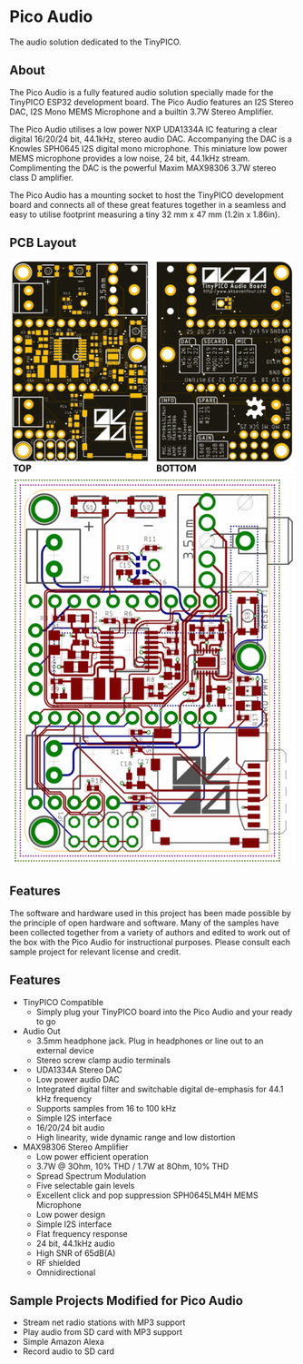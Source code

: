 # Pico Audio
The audio solution dedicated to the TinyPICO.
## About
The Pico Audio is a fully featured audio solution specially made for the TinyPICO ESP32 development board. The Pico Audio features an I2S Stereo DAC, I2S Mono MEMS Microphone and a builtin 3.7W Stereo Amplifier.

The Pico Audio utilises a low power NXP UDA1334A IC featuring a clear digital 16/20/24 bit, 44.1kHz, stereo audio DAC. Accompanying the DAC is a Knowles SPH0645 I2S digital mono microphone. This miniature low power MEMS microphone provides a low noise, 24 bit, 44.1kHz stream. Complimenting the DAC is the powerful Maxim MAX98306 3.7W stereo class D amplifier.

The Pico Audio has a mounting socket to host the TinyPICO development board and connects all of these great features together in a seamless and easy to utilise footprint measuring a tiny 32 mm x 47 mm (1.2in x 1.86in).
## PCB Layout
![XCopy Board Image](https://github.com/AdamKeher/Pico-Audio/blob/master/files/board.png)
![XCopy Board Image](https://github.com/AdamKeher/Pico-Audio/blob/master/files/route.png)
## Features
The software and hardware used in this project has been made possible by the principle of open hardware and software. Many of the samples have been collected together from a variety of authors and edited to work out of the box with the Pico Audio for instructional purposes. Please consult each sample project for relevant license and credit.
## Features
* TinyPICO Compatible
  * Simply plug your TinyPICO board into the Pico Audio and your ready to go
* Audio Out
  * 3.5mm headphone jack. Plug in headphones or line out to an external device
  * Stereo screw clamp audio terminals
* * UDA1334A Stereo DAC
  * Low power audio DAC
  * Integrated digital filter and switchable digital de-emphasis for 44.1 kHz frequency
  * Supports samples from 16 to 100 kHz
  * Simple I2S interface
  * 16/20/24 bit audio
  * High linearity, wide dynamic range and low distortion
* MAX98306 Stereo Amplifier
  * Low power efficient operation
  * 3.7W @ 3Ohm, 10% THD / 1.7W at 8Ohm, 10% THD
  * Spread Spectrum Modulation
  * Five selectable gain levels
  * Excellent click and pop suppression
  SPH0645LM4H MEMS Microphone
  * Low power design
  * Simple I2S interface
  * Flat frequency response
  * 24 bit, 44.1kHz audio
  * High SNR of 65dB(A)
  * RF shielded
  * Omnidirectional
## Sample Projects Modified for Pico Audio
* Stream net radio stations with MP3 support
* Play audio from SD card with MP3 support
* Simple Amazon Alexa
* Record audio to SD card
